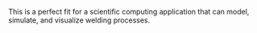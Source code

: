 This is a perfect fit for a scientific computing application that can model, simulate, and visualize welding processes.
